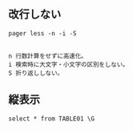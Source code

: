 ## 改行しない
```
pager less -n -i -S


n 行数計算をせずに高速化。
i 検索時に大文字・小文字の区別をしない。
S 折り返ししない。
```

## 縦表示
```
select * from TABLE01 \G
```